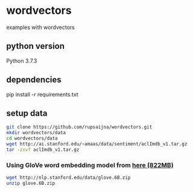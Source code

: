 # wordvectors
examples with wordvectors

##  python version
Python 3.7.3

## dependencies
pip install -r requirements.txt

## setup data
```bash
git clone https://github.com/rupsaijna/wordvectors.git
mkdir wordvectors/data
cd wordvectors/data
wget http://ai.stanford.edu/~amaas/data/sentiment/aclImdb_v1.tar.gz
tar -zxvf aclImdb_v1.tar.gz
```

### Using GloVe word embedding model from [here (822MB)](http://nlp.stanford.edu/data/glove.6B.zip)

```bash  
wget http://nlp.stanford.edu/data/glove.6B.zip
unzip glove.6B.zip
```

